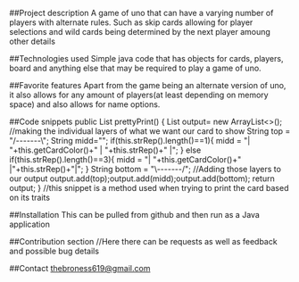##Project description
A game of uno that can have a varying number of players with alternate rules. Such as skip cards allowing for player selections and wild cards being determined by the next player amoung other details

##Technologies used
Simple java code that has objects for cards, players, board and anything else that may be required to play a game of uno.

##Favorite features
Apart from the game being an alternate version of uno, it also allows for any amount of players(at least depending on memory space) and also allows for name options.

##Code snippets
public List<String> prettyPrint() {
        List<String> output= new ArrayList<>();
        //making the individual layers of what we want our card to show
        String top = "/-------\\";
        String midd="";
        if(this.strRep().length()==1){
            midd = "| "+this.getCardColor()+" | "+this.strRep()+" |";
        }
        else if(this.strRep().length()==3){
            midd = "| "+this.getCardColor()+" |"+this.strRep()+"|";
        }
        String bottom = "\\-------/";
        //Adding those layers to our output
        output.add(top);output.add(midd);output.add(bottom);
        return output;
    }
    //this snippet is a method used when trying to print the card based on its traits

##Installation
This can be pulled from github and then run as a Java application

##Contribution section
//Here there can be requests as well as feedback and possible bug details

##Contact
thebroness619@gmail.com
